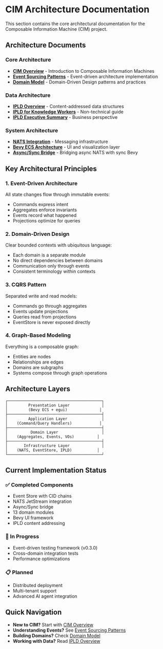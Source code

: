 # CIM Architecture Documentation

This section contains the core architectural documentation for the Composable Information Machine (CIM) project.

## Architecture Documents

### Core Architecture
- **[CIM Overview](./cim-overview.md)** - Introduction to Composable Information Machines
- **[Event Sourcing Patterns](./event-sourcing.md)** - Event-driven architecture implementation
- **[Domain Model](./domain-model.md)** - Domain-Driven Design patterns and practices

### Data Architecture
- **[IPLD Overview](./ipld-overview.md)** - Content-addressed data structures
- **[IPLD for Knowledge Workers](./ipld-for-knowledge-workers.md)** - Non-technical guide
- **[IPLD Executive Summary](./ipld-executive-summary.md)** - Business perspective

### System Architecture
- **[NATS Integration](./nats-integration.md)** - Messaging infrastructure
- **[Bevy ECS Architecture](./bevy-ecs-architecture.md)** - UI and visualization layer
- **[Async/Sync Bridge](./async-sync-bridge.md)** - Bridging async NATS with sync Bevy

## Key Architectural Principles

### 1. Event-Driven Architecture
All state changes flow through immutable events:
- Commands express intent
- Aggregates enforce invariants
- Events record what happened
- Projections optimize for queries

### 2. Domain-Driven Design
Clear bounded contexts with ubiquitous language:
- Each domain is a separate module
- No direct dependencies between domains
- Communication only through events
- Consistent terminology within contexts

### 3. CQRS Pattern
Separated write and read models:
- Commands go through aggregates
- Events update projections
- Queries read from projections
- EventStore is never exposed directly

### 4. Graph-Based Modeling
Everything is a composable graph:
- Entities are nodes
- Relationships are edges
- Domains are subgraphs
- Systems compose through graph operations

## Architecture Layers

```
┌─────────────────────────────────────────┐
│         Presentation Layer              │
│         (Bevy ECS + egui)              │
├─────────────────────────────────────────┤
│         Application Layer               │
│    (Command/Query Handlers)            │
├─────────────────────────────────────────┤
│          Domain Layer                   │
│    (Aggregates, Events, VOs)          │
├─────────────────────────────────────────┤
│       Infrastructure Layer              │
│    (NATS, EventStore, IPLD)           │
└─────────────────────────────────────────┘
```

## Current Implementation Status

### ✅ Completed Components
- Event Store with CID chains
- NATS JetStream integration
- Async/Sync bridge
- 13 domain modules
- Bevy UI framework
- IPLD content addressing

### 🚧 In Progress
- Event-driven testing framework (v0.3.0)
- Cross-domain integration tests
- Performance optimizations

### 📋 Planned
- Distributed deployment
- Multi-tenant support
- Advanced AI agent integration

## Quick Navigation

- **New to CIM?** Start with [CIM Overview](./cim-overview.md)
- **Understanding Events?** See [Event Sourcing Patterns](./event-sourcing.md)
- **Building Domains?** Check [Domain Model](./domain-model.md)
- **Working with Data?** Read [IPLD Overview](./ipld-overview.md) 